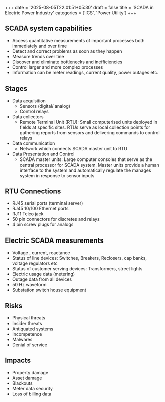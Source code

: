 +++
date = '2025-08-05T22:01:51+05:30'
draft = false
title = 'SCADA in Electric Power Industry'
categories = ['ICS', 'Power Utility']
+++
## SCADA system capabilities
- Access quantitative measurements of important processes both immediately and over time
- Detect and correct problems as soon as they happen
- Measure trends over tine
- Discover and eliminate bottlenecks and inefficiencies
- Control larger and more complex processes
- Information can be meter readings, current quality, power outages etc.

## Stages
- Data acquisition
  - Sensors (digital/ analog)
  - Control relays
- Data collectors
  - Remote Terminal Unit (RTU): Small computerised units deployed in fields at specific sites. RTUs serve as local collection points for gathering reports from sensors and delivering commands to control relays
- Data communication
  - Network which connects SCADA master unit to RTU
- Data Presentation and Control
  - SCADA master units: Large computer consoles that serve as the central processor for SCADA system. Master units provide a human interface to the system and automatically regulate the manages system in response to sensor inputs

## RTU Connections
- RJ45 serial ports (terminal server)
- RJ45 10/100 Ethernet ports
- RJ11 Telco jack
- 50 pin connectors for discretes and relays
- 4 pin screw plugs for analogs

## Electric SCADA measurements
- Voltage , current, reactance
- Status of line devices: Switches, Breakers, Reclosers, cap banks, voltage regulators etc
- Status of customer serving devices: Transformers, street lights
- Electric usage data (metering)
- Outage data from all devices
- 50 Hz waveform
- Substation switch house equipment

## Risks
- Physical threats
- Insider threats
- Antiquated systems
- Incompetence
- Malwares
- Denial of service

## Impacts
- Property damage
- Asset damage
- Blackouts
- Meter data security
- Loss of billing data
